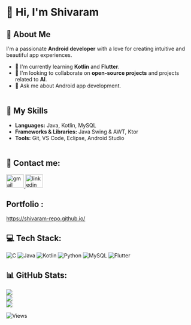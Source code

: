 # 👋 Hi, I'm Shivaram
## 💫 About Me

I'm a passionate **Android developer** with a love for creating intuitive and beautiful app experiences.

* 🌱 I'm currently learning **Kotlin** and **Flutter**.
* 👯 I'm looking to collaborate on **open-source projects** and projects related to **AI**.
* 💬 Ask me about Android app development.<br><br>


## 🚀 My Skills

* **Languages:** Java, Kotlin, MySQL
* **Frameworks & Libraries:** Java Swing & AWT, Ktor
* **Tools:** Git, VS Code, Eclipse, Android Studio<br><br>


## 📧 Contact me:
  <a href="mailto:shivaramshiva370@gmail.com" target="_blank">
    <img src="https://skillicons.dev/icons?i=gmail" width="47" height="35" alt="gmail logo"  />
  </a>

  <a href="https://www.linkedin.com/in/shivaram-t-s-b32b90288/" target="_blank">
    <img src="https://skillicons.dev/icons?i=linkedin" width="47" height="35" alt="linkedin logo"  />
  </a>

## Portfolio : 
  https://shivaram-repo.github.io/ 



## 💻 Tech Stack:
![C](https://img.shields.io/badge/c-%2300599C.svg?style=flat-square&logo=c&logoColor=white) ![Java](https://img.shields.io/badge/java-%23ED8B00.svg?style=flat-square&logo=openjdk&logoColor=white) ![Kotlin](https://img.shields.io/badge/kotlin-%237F52FF.svg?style=flat-square&logo=kotlin&logoColor=white) ![Python](https://img.shields.io/badge/python-3670A0?style=flat-square&logo=python&logoColor=ffdd54) ![MySQL](https://img.shields.io/badge/mysql-4479A1.svg?style=flat-square&logo=mysql&logoColor=white)  ![Flutter](https://img.shields.io/badge/Flutter-%2302569B.svg?style=flat-square&logo=Flutter&logoColor=white)
## 📊 GitHub Stats:
![](https://github-readme-stats.vercel.app/api?username=shivaram-repo&theme=rose_pine&hide_border=false&include_all_commits=true&count_private=false)<br/>
![](https://nirzak-streak-stats.vercel.app/?user=shivaram-repo&theme=rose_pine&hide_border=false)<br/>
![](https://github-readme-stats.vercel.app/api/top-langs/?username=shivaram-repo&theme=rose_pine&hide_border=false&include_all_commits=true&count_private=true&layout=compact)

![Views](https://api.visitorbadge.io/api/visitors?path=https%3A%2F%2Fgithub.com%2Fshivaram-repo&countColor=%23263759)
